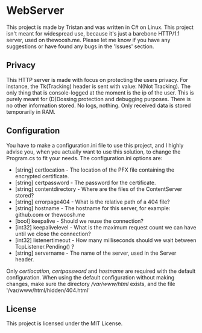 # WebServer
This project is made by Tristan and was written in C# on Linux. This project isn't meant for widespread use, because it's just a barebone HTTP/1.1 server, used on thewoosh.me. Please let me know if you have any suggestions or have found any bugs in the 'Issues' section.

## Privacy
This HTTP server is made with focus on protecting the users privacy. For instance, the Tk(Tracking) header is sent with value: N(Not Tracking). The only thing that is console-logged at the moment is the ip of the user. This is purely meant for (D)Dossing protection and debugging purposes. There is no other information stored. No logs, nothing. Only received data is stored temporarily in RAM.

## Configuration
You have to make a configuration.ini file to use this project, and I highly advise you, when you actually want to use this solution, to change the Program.cs to fit your needs.
The configuration.ini options are:
<br>
* [string] certlocation - The location of the PFX file containing the encrypted certificate.
* [string] certpassword - The password for the certificate.
* [string] contentdirectory - Where are the files of the ContentServer stored?
* [string] errorpage404 - What is the relative path of a 404 file?
* [string] hostname - The hostname for this server, for example: github.com or thewoosh.me
* [bool] keepalive - Should we reuse the connection?
* [int32] keepalivelevel - What is the maximum request count we can have until we close the connection?
* [int32] listenertimeout - How many milliseconds should we wait between TcpListener.Pending() ?
* [string] servername - The name of the server, used in the Server header.

Only *certlocation*, *certpassword* and *hostname* are required with the default configuration. When using the default configuration without making changes, make sure the directory */var/www/html* exists, and the file '/var/www/html/hidden/404.html'

## License
This project is licensed under the MIT License.

